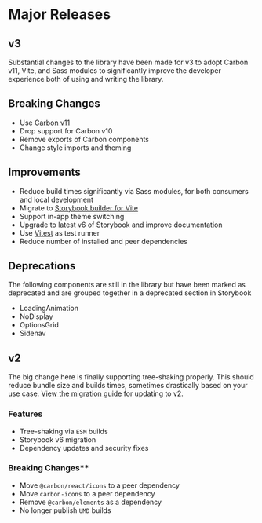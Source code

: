 # Major Releases

## v3

Substantial changes to the library have been made for v3 to adopt Carbon v11, Vite, and Sass modules to significantly improve the developer experience both of using and writing the library.

## Breaking Changes

- Use [Carbon v11](https://medium.com/carbondesign/carbon-v11-72ace7fac01f)
- Drop support for Carbon v10
- Remove exports of Carbon components
- Change style imports and theming

## Improvements

- Reduce build times significantly via Sass modules, for both consumers and local development
- Migrate to [Storybook builder for Vite](https://github.com/storybookjs/builder-vite)
- Support in-app theme switching
- Upgrade to latest v6 of Storybook and improve documentation
- Use [Vitest](https://vitest.dev/) as test runner
- Reduce number of installed and peer dependencies

## Deprecations

The following components are still in the library but have been marked as deprecated and are grouped together in a deprecated section in Storybook

- LoadingAnimation
- NoDisplay
- OptionsGrid
- Sidenav

## v2

The big change here is finally supporting tree-shaking properly. This should reduce bundle size and builds times, sometimes drastically based on your use case. [View the migration guide](./documentation/guides/v2-migration.md) for updating to v2.

### Features

- Tree-shaking via `ESM` builds
- Storybook v6 migration
- Dependency updates and security fixes

### Breaking Changes\*\*

- Move `@carbon/react/icons` to a peer dependency
- Move `carbon-icons` to a peer dependency
- Remove `@carbon/elements` as a dependency
- No longer publish `UMD` builds
